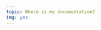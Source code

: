 ```yaml
---
topic: Where is my documentation?
img: yes
---
```

<slider-img src="/meme-orly.png" alt="" caption=""/>